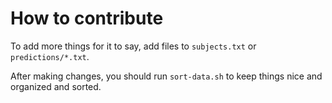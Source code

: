 # How to contribute

To add more things for it to say, add files to `subjects.txt` or `predictions/*.txt`.

After making changes, you should run `sort-data.sh` to keep things nice and organized and sorted.

